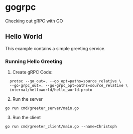 # gogrpc
Checking out gRPC with GO

## Hello World
This example contains a simple greeting service. 

### Running Hello Greeting
1. Create gRPC Code:
```shell
  protoc --go_out=. --go_opt=paths=source_relative \
  --go-grpc_out=. --go-grpc_opt=paths=source_relative \
  internal/helloworld/hello_world.proto
```
2. Run the server
```shell
go run cmd/greeter_server/main.go
```
3. Run the client
```shell
go run cmd/greeter_client/main.go --name=Christoph
```
